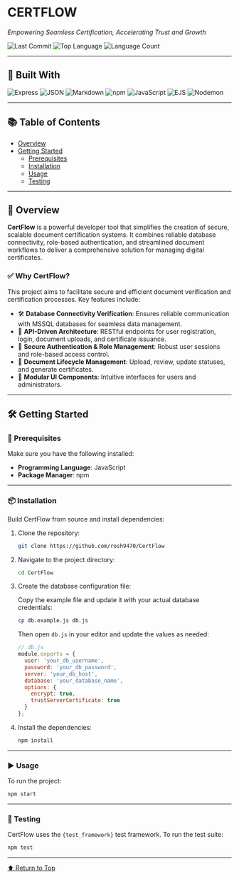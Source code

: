 # CERTFLOW

*Empowering Seamless Certification, Accelerating Trust and Growth*

![Last Commit](https://img.shields.io/github/last-commit/rosh9470/CertFlow?style=flat&logo=git&logoColor=white&color=0080ff)
![Top Language](https://img.shields.io/github/languages/top/rosh9470/CertFlow?style=flat&color=0080ff)
![Language Count](https://img.shields.io/github/languages/count/rosh9470/CertFlow?style=flat&color=0080ff)

---

## 🚀 Built With

![Express](https://img.shields.io/badge/Express-000000.svg?style=flat&logo=Express&logoColor=white)
![JSON](https://img.shields.io/badge/JSON-000000.svg?style=flat&logo=JSON&logoColor=white)
![Markdown](https://img.shields.io/badge/Markdown-000000.svg?style=flat&logo=Markdown&logoColor=white)
![npm](https://img.shields.io/badge/npm-CB3837.svg?style=flat&logo=npm&logoColor=white)
![JavaScript](https://img.shields.io/badge/JavaScript-F7DF1E.svg?style=flat&logo=JavaScript&logoColor=black)
![EJS](https://img.shields.io/badge/EJS-B4CA65.svg?style=flat&logo=EJS&logoColor=black)
![Nodemon](https://img.shields.io/badge/Nodemon-76D04B.svg?style=flat&logo=Nodemon&logoColor=white)

---

## 📚 Table of Contents

- [Overview](#overview)
- [Getting Started](#getting-started)
  - [Prerequisites](#prerequisites)
  - [Installation](#installation)
  - [Usage](#usage)
  - [Testing](#testing)

---

## 🧾 Overview

**CertFlow** is a powerful developer tool that simplifies the creation of secure, scalable document certification systems. It combines reliable database connectivity, role-based authentication, and streamlined document workflows to deliver a comprehensive solution for managing digital certificates.

### ✅ Why CertFlow?

This project aims to facilitate secure and efficient document verification and certification processes. Key features include:

- 🛠️ **Database Connectivity Verification**: Ensures reliable communication with MSSQL databases for seamless data management.
- 🚀 **API-Driven Architecture**: RESTful endpoints for user registration, login, document uploads, and certificate issuance.
- 🔐 **Secure Authentication & Role Management**: Robust user sessions and role-based access control.
- 📄 **Document Lifecycle Management**: Upload, review, update statuses, and generate certificates.
- 🎨 **Modular UI Components**: Intuitive interfaces for users and administrators.

---

## 🛠️ Getting Started

### 🔧 Prerequisites

Make sure you have the following installed:

- **Programming Language**: JavaScript
- **Package Manager**: npm

---

### 📦 Installation

Build CertFlow from source and install dependencies:

1. Clone the repository:

   ```bash
   git clone https://github.com/rosh9470/CertFlow
   ```

2. Navigate to the project directory:

   ```bash
   cd CertFlow
   ```

3. Create the database configuration file:

   Copy the example file and update it with your actual database credentials:

   ```bash
   cp db.example.js db.js
   ```

   Then open `db.js` in your editor and update the values as needed:

   ```js
   // db.js
   module.exports = {
     user: 'your_db_username',
     password: 'your_db_password',
     server: 'your_db_host',
     database: 'your_database_name',
     options: {
       encrypt: true,
       trustServerCertificate: true
     }
   };
   ```

4. Install the dependencies:

   ```bash
   npm install
   ```

---

### ▶️ Usage

To run the project:

```bash
npm start
```

---

### 🧪 Testing

CertFlow uses the `{test_framework}` test framework. To run the test suite:

```bash
npm test
```

---

[⬆ Return to Top](#certflow)
